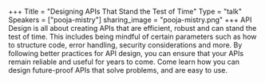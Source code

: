 +++
Title = "Designing APIs That  Stand the Test of Time"
Type = "talk"
Speakers = ["pooja-mistry"]
sharing_image = "pooja-mistry.png"
+++
API Design is all about creating APIs that are efficient, robust and can stand the test of time. This includes being mindful of certain parameters such as how to structure code, error handling, security considerations and more. By following better practices for API design, you can ensure that your APIs remain reliable and useful for years to come. Come learn how you can design future-proof APIs that solve problems, and are easy to use.
